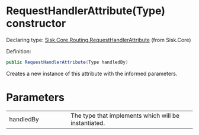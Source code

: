 <!--

Copyrights 2023 Sisk Framework - CypherPotato
Published under MIT license

!!! DO NOT EDIT THIS FILE !!!
This file was generated by a tool in the Sisk package. To edit the information in this documentation,
edit the XML documentation present in the Sisk source code.

-->


# RequestHandlerAttribute(Type) constructor

Declaring type: [Sisk.Core.Routing.RequestHandlerAttribute](/read?q=/contents/spec/Sisk.Core.Routing.RequestHandlerAttribute.md) (from Sisk.Core)


Definition:

```cs
public RequestHandlerAttribute(Type handledBy)
```

Creates a new instance of this attribute with the informed parameters.


# Parameters

<table>
    <tbody>
<tr>
    <td width="33%">handledBy</td>
    <td>The type that implements  which will be instantiated.</td>
</tr>
    </tbody>
</table>
